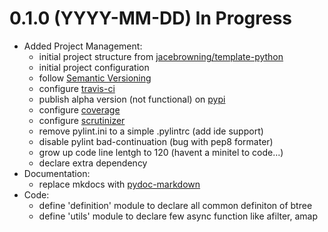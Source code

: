 
# 0.1.0 (YYYY-MM-DD) In Progress

 - Added Project Management: 
   - initial project structure from [jacebrowning/template-python](https://github.com/jacebrowning/template-python)
   - initial project configuration
   - follow [Semantic Versioning](https://semver.org/)
   - configure [travis-ci](https://travis-ci.org)
   - publish alpha version (not functional) on [pypi](https://pypi.org)
   - configure [coverage](https://coveralls.io)
   - configure [scrutinizer](https://scrutinizer-ci.com/)
   - remove pylint.ini to a simple .pylintrc (add ide support)
   - disable pylint bad-continuation (bug with pep8 formater)
   - grow up code line lentgh to 120 (havent a minitel to code...)
   - declare extra dependency
 - Documentation:
   - replace mkdocs with [pydoc-markdown](https://github.com/NiklasRosenstein/pydoc-markdown)
 - Code:
   - define 'definition' module to declare all common definiton of btree
   - define 'utils' module to declare few async function like afilter, amap

